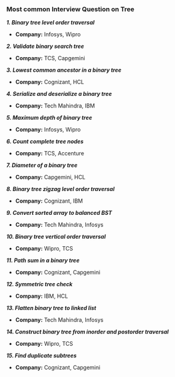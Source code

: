 ### Most common Interview Question on Tree

**_1. Binary tree level order traversal_**
   + **Company:** Infosys, Wipro

**_2. Validate binary search tree_**
   + **Company:** TCS, Capgemini

**_3. Lowest common ancestor in a binary tree_**
   + **Company:** Cognizant, HCL

**_4. Serialize and deserialize a binary tree_**
   + **Company:** Tech Mahindra, IBM

**_5. Maximum depth of binary tree_**
   + **Company:** Infosys, Wipro

**_6. Count complete tree nodes_**
   + **Company:** TCS, Accenture

**_7. Diameter of a binary tree_**
   + **Company:** Capgemini, HCL

**_8. Binary tree zigzag level order traversal_**
   + **Company:** Cognizant, IBM

**_9. Convert sorted array to balanced BST_**
   + **Company:** Tech Mahindra, Infosys

**_10. Binary tree vertical order traversal_**
   + **Company:** Wipro, TCS

**_11. Path sum in a binary tree_**
   + **Company:** Cognizant, Capgemini

**_12. Symmetric tree check_**
   + **Company:** IBM, HCL

**_13. Flatten binary tree to linked list_**
   + **Company:** Tech Mahindra, Infosys

**_14. Construct binary tree from inorder and postorder traversal_**
   + **Company:** Wipro, TCS

**_15. Find duplicate subtrees_**
   + **Company:** Cognizant, Capgemini